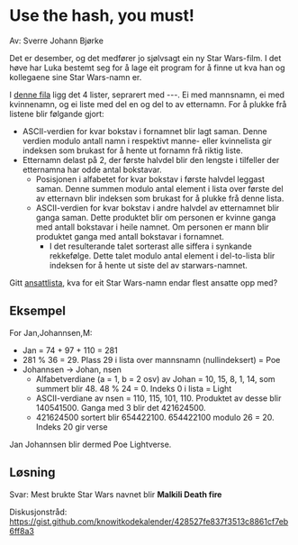 # Use the hash, you must!

Av: Sverre Johann Bjørke

Det er desember, og det medfører jo sjølvsagt ein ny Star Wars-film. I det høve har Luka bestemt seg for å lage eit program for å finne ut kva han og kollegaene sine Star Wars-namn er.

I [denne fila](./names.txt) ligg det 4 lister, seprarert med ---. Ei med mannsnamn, ei med kvinnenamn, og ei liste med del en og del to av etternamn. For å plukke frå listene blir følgande gjort:

* ASCII-verdien for kvar bokstav i fornamnet blir lagt saman. Denne verdien modulo antall namn i respektivt manne- eller kvinnelista gir indeksen som brukast for å hente ut fornamn frå riktig liste.
* Etternamn delast på 2, der første halvdel blir den lengste i tilfeller der etternamna har odde antal bokstavar.
  * Posisjonen i alfabetet for kvar bokstav i første halvdel leggast saman. Denne summen modulo antal element i lista over første del av etternavn blir indeksen som brukast for å plukke frå denne lista.
  * ASCII-verdien for kvar bokstav i andre halvdel av etternamnet blir ganga saman. Dette produktet blir om personen er kvinne ganga med antall bokstavar i heile namnet. Om personen er mann blir produktet ganga med antall bokstavar i fornamnet.
    * I det resulterande talet sorterast alle siffera i synkande rekkefølge. Dette talet modulo antal element i del-to-lista blir indeksen for å hente ut siste del av starwars-namnet.

Gitt [ansattlista](./employees.csv), kva for eit Star Wars-namn endar flest ansatte opp med?

## Eksempel

For Jan,Johannsen,M:

* Jan = 74 + 97 + 110 = 281
* 281 % 36 = 29. Plass 29 i lista over mannsnamn (nullindeksert) = Poe
* Johannsen -> Johan, nsen
  * Alfabetverdiane (a = 1, b = 2 osv) av Johan = 10, 15, 8, 1, 14, som summert blir 48. 48 % 24 = 0. Indeks 0 i lista = Light
  * ASCII-verdiane av nsen = 110, 115, 101, 110. Produktet av desse blir 140541500. Ganga med 3 blir det 421624500.
  * 421624500 sortert blir 654422100. 654422100 modulo 26 = 20. Indeks 20 gir verse

Jan Johannsen blir dermed Poe Lightverse.

## Løsning

Svar: Mest brukte Star Wars navnet blir **Malkili Death fire**

Diskusjonstråd: https://gist.github.com/knowitkodekalender/428527fe837f3513c8861cf7eb6ff8a3